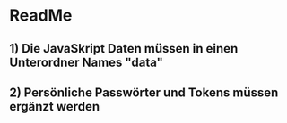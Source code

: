 # ReadMe

## 1) Die JavaSkript Daten müssen in einen Unterordner Names "data"
## 2) Persönliche Passwörter und Tokens müssen ergänzt werden
